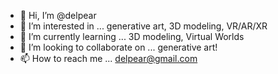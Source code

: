 - 👋 Hi, I’m @delpear
- 👀 I’m interested in ... generative art, 3D modeling, VR/AR/XR
- 🌱 I’m currently learning ... 3D modeling, Virtual Worlds
- 💞️ I’m looking to collaborate on ... generative art!
- 📫 How to reach me ... delpear@gmail.com

<!---
delpear/delpear is a ✨ special ✨ repository because its `README.md` (this file) appears on your GitHub profile.
You can click the Preview link to take a look at your changes.
--->
